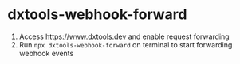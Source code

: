 # dxtools-webhook-forward

1. Access https://www.dxtools.dev and enable request forwarding
2. Run `npx dxtools-webhook-forward` on terminal to start forwarding webhook events
